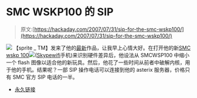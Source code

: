 # SMC WSKP100 的 SIP

> 原文:[https://hackaday.com/2007/07/31/sip-for-the-smc-wskp100/](https://hackaday.com/2007/07/31/sip-for-the-smc-wskp100/)

![](../Images/263438350ea568d594583a85ea6fab63.png)
【sprite _ TM】发来了他的[最新](http://spritesmods.com/?art=wskpsip&f=had)作品，让我早上心情大好。在打开他的新[SMC wskp 100](http://www.amazon.com/gp/redirect.html?ie=UTF8&location=http%3A%2F%2Fwww.amazon.com%2FSMC-WSKP100-802-11G-Wireless-Skype%2Fdp%2FB000INI1H8%3Fie%3DUTF8%26s%3Delectronics%26qid%3D1185897167%26sr%3D8-1&tag=biobugorg-20&linkCode=ur2&camp=1789&creative=9325)![](../Images/c0bb95ff3b18920ae98fc357c364c654.png)([Skype](http://www.mahalo.com/Skype "Skype - Mahalo")[wifi](http://www.mahalo.com/WiFi "WiFi - Mahalo")手机)来识别硬件差异后，他设法从 SMCWSP100 中缩小一个 flash 图像以适合他的新玩具。然后，他花了一些时间从前者中破解内核，用于他的手机。结果呢？一部 SIP 操作电话可以连接到他的 asterix 服务器，价格只有 SMC 官方 SIP 电话的一半。

*   [永久链接](http://spritesmods.com/?art=wskpsip&f=had)